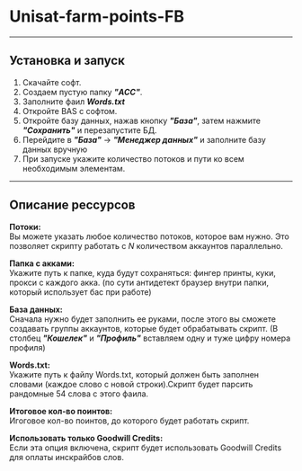 # Unisat-farm-points-FB
___
## Установка и запуск
1. Скачайте софт.
2. Создаем пустую папку **_"ACC"_**.
3. Заполните фаил **_Words.txt_** 
4. Откройте BAS с софтом.
5. Откройте базу данных, нажав кнопку **_"База"_**, затем нажмите **_"Сохранить"_** и перезапустите БД.
6. Перейдите в **_"База"_** → **_"Менеджер данных"_** и заполните базу данных вручную
7. При запуске укажите количество потоков и пути ко всем необходимым элементам.
___
   ## Описание рессурсов
**Потоки:**  
Вы можете указать любое количество потоков, которое вам нужно. Это позволяет скрипту работать с _N_ количеством аккаунтов параллельно.
   
**Папка с акками:**  
Укажите путь к папке, куда будут сохраняться: фингер принты, куки, прокси с каждого акка. (по сути антидетект браузер внутри папки, который использует бас при работе)  

**База данных:**  
Сначала нужно будет заполнить ее руками, после этого вы сможете создавать группы аккаунтов, которые будет обрабатывать скрипт. (В столбец **_"Кошелек"_** и **_"Профиль"_** вставляем одну и туже цифру номера профиля)  

**Words.txt:**  
Укажите путь к файлу Words.txt, который должен быть заполнен словами (каждое слово с новой строки).Скрипт будет парсить рандомные 54 слова с этого фаила.

**Итоговое кол-во поинтов:**  
Игоговое кол-во поинтов, до которого будет работать скрипт.  

**Использовать только Goodwill Credits:**  
Если эта опция включена, скрипт будет использовать Goodwill Credits для оплаты инскрайбов слов.

